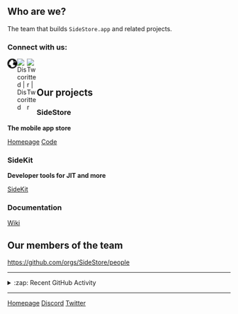 <!-- 
Docs: How to use GitHub README and actions to auto-generate embedded content.
https://github.com/anuraghazra/github-readme-stats
https://www.youtube.com/watch?v=n6d4KHSKqGk
https://github.com/rahuldkjain/github-profile-readme-generator
 -->

## Who are we?

The team that builds `SideStore.app` and related projects.

### Connect with us:

<!--
[![Website](https://img.shields.io/website?label=sidestore.io&style=for-the-badge&url=https://sidestore.io)](https://sidestore.io)
[![Twitter Follow](https://img.shields.io/twitter/follow/sidestore_io?color=1DA1F2&logo=twitter&style=for-the-badge)](https://twitter.com/intent/follow?original_referer=https%3A%2F%2Fgithub.com%2Fsidestore&screen_name=sidestore)
[![GitHub Followers](https://img.shields.io/github/followers/sidestore?style=for-the-badge)]()
[![GitHub Sponsors](https://img.shields.io/github/sponsors/sidestore?style=for-the-badge
)]() 
-->

[<img align="left" alt="sidestore.io" width="22px" src="https://raw.githubusercontent.com/iconic/open-iconic/master/svg/globe.svg" />][website]
[<img align="left" alt="Discord | Discord" width="22px" src="https://cdn.jsdelivr.net/npm/simple-icons@v3/icons/discord.svg" />][discord]
[<img align="left" alt="Twitter | Twitter" width="22px" src="https://cdn.jsdelivr.net/npm/simple-icons@v3/icons/twitter.svg" />][twitter]

<br />
<br />

## Our projects

### SideStore

__The mobile app store__

[Homepage][website]
[Code][git.sidestore]

### SideKit

__Developer tools for JIT and more__

[SideKit][git.sidekit]

### Documentation

[Wiki][wiki]

## Our members of the team

https://github.com/orgs/SideStore/people

---

<details>
  <summary>:zap: Recent GitHub Activity</summary>

<!--START_SECTION:activity-->
1. 🎉 Merged PR [#676](https://github.com/SideStore/SideStore/pull/676) in [SideStore/SideStore](https://github.com/SideStore/SideStore)
2. 🗣 Commented on [#676](https://github.com/SideStore/SideStore/issues/676) in [SideStore/SideStore](https://github.com/SideStore/SideStore)
3. 💪 Opened PR [#676](https://github.com/SideStore/SideStore/pull/676) in [SideStore/SideStore](https://github.com/SideStore/SideStore)
4. 🗣 Commented on [#218](https://github.com/SideStore/SideStore/issues/218) in [SideStore/SideStore](https://github.com/SideStore/SideStore)
5. ❗️ Closed issue [#218](https://github.com/SideStore/SideStore/issues/218) in [SideStore/SideStore](https://github.com/SideStore/SideStore)
6. 🗣 Commented on [#637](https://github.com/SideStore/SideStore/issues/637) in [SideStore/SideStore](https://github.com/SideStore/SideStore)
7. ❗️ Closed issue [#637](https://github.com/SideStore/SideStore/issues/637) in [SideStore/SideStore](https://github.com/SideStore/SideStore)
8. ❌ Closed PR [#7](https://github.com/SideStore/SideServer-for-Linux/pull/7) in [SideStore/SideServer-for-Linux](https://github.com/SideStore/SideServer-for-Linux)
9. 🗣 Commented on [#156](https://github.com/SideStore/SideStore/issues/156) in [SideStore/SideStore](https://github.com/SideStore/SideStore)
10. 🎉 Merged PR [#675](https://github.com/SideStore/SideStore/pull/675) in [SideStore/SideStore](https://github.com/SideStore/SideStore)
11. 🗣 Commented on [#555](https://github.com/SideStore/SideStore/issues/555) in [SideStore/SideStore](https://github.com/SideStore/SideStore)
12. 🗣 Commented on [#569](https://github.com/SideStore/SideStore/issues/569) in [SideStore/SideStore](https://github.com/SideStore/SideStore)
13. ❗️ Closed issue [#578](https://github.com/SideStore/SideStore/issues/578) in [SideStore/SideStore](https://github.com/SideStore/SideStore)
14. 🗣 Commented on [#578](https://github.com/SideStore/SideStore/issues/578) in [SideStore/SideStore](https://github.com/SideStore/SideStore)
15. ❗️ Closed issue [#585](https://github.com/SideStore/SideStore/issues/585) in [SideStore/SideStore](https://github.com/SideStore/SideStore)
16. ❗️ Closed issue [#590](https://github.com/SideStore/SideStore/issues/590) in [SideStore/SideStore](https://github.com/SideStore/SideStore)
17. 🗣 Commented on [#614](https://github.com/SideStore/SideStore/issues/614) in [SideStore/SideStore](https://github.com/SideStore/SideStore)
18. 🗣 Commented on [#617](https://github.com/SideStore/SideStore/issues/617) in [SideStore/SideStore](https://github.com/SideStore/SideStore)
19. ❗️ Closed issue [#652](https://github.com/SideStore/SideStore/issues/652) in [SideStore/SideStore](https://github.com/SideStore/SideStore)
20. 🗣 Commented on [#652](https://github.com/SideStore/SideStore/issues/652) in [SideStore/SideStore](https://github.com/SideStore/SideStore)
<!--END_SECTION:activity-->

</details>

---

[Homepage][patreon] [Discord][discord] [Twitter][twitter]

<!--
- [Patreon][patreon]
- [OpenCollective][opencollective]
- [YouTube][youtube]
-->

[website]: https://sidestore.io
[wiki]: https://wiki.sidestore.io
[twitter]: https://twitter.com/sidestore_io
[discord]: https://discord.gg/sidestore-949183273383395328
[youtube]: https://youtube.com/TODO
[patreon]: https://www.patreon.com/SideStore
[opencollective]: https://opencollective.com/TODO
[git.sidestore]: https://github.com/SideStore/SideStore/
[git.sidekit]: https://github.com/SideStore/SideKit

